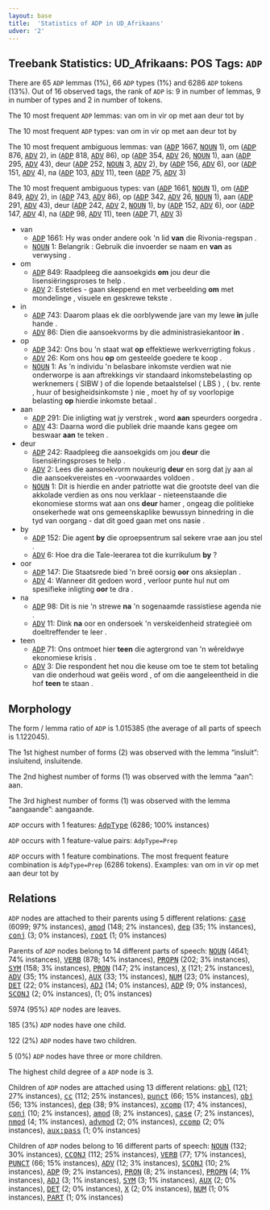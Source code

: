 ```yaml
---
layout: base
title:  'Statistics of ADP in UD_Afrikaans'
udver: '2'
---
```


## Treebank Statistics: UD_Afrikaans: POS Tags: `ADP`

There are 65 `ADP` lemmas (1%), 66 `ADP` types (1%) and 6286 `ADP` tokens (13%).
Out of 16 observed tags, the rank of `ADP` is: 9 in number of lemmas, 9 in number of types and 2 in number of tokens.

The 10 most frequent `ADP` lemmas: van om in vir op met aan deur tot by

The 10 most frequent `ADP` types:  van om in vir op met aan deur tot by

The 10 most frequent ambiguous lemmas: van (<tt><a href="af-pos-ADP.html">ADP</a></tt> 1667, <tt><a href="af-pos-NOUN.html">NOUN</a></tt> 1), om (<tt><a href="af-pos-ADP.html">ADP</a></tt> 876, <tt><a href="af-pos-ADV.html">ADV</a></tt> 2), in (<tt><a href="af-pos-ADP.html">ADP</a></tt> 818, <tt><a href="af-pos-ADV.html">ADV</a></tt> 86), op (<tt><a href="af-pos-ADP.html">ADP</a></tt> 354, <tt><a href="af-pos-ADV.html">ADV</a></tt> 26, <tt><a href="af-pos-NOUN.html">NOUN</a></tt> 1), aan (<tt><a href="af-pos-ADP.html">ADP</a></tt> 295, <tt><a href="af-pos-ADV.html">ADV</a></tt> 43), deur (<tt><a href="af-pos-ADP.html">ADP</a></tt> 252, <tt><a href="af-pos-NOUN.html">NOUN</a></tt> 3, <tt><a href="af-pos-ADV.html">ADV</a></tt> 2), by (<tt><a href="af-pos-ADP.html">ADP</a></tt> 156, <tt><a href="af-pos-ADV.html">ADV</a></tt> 6), oor (<tt><a href="af-pos-ADP.html">ADP</a></tt> 151, <tt><a href="af-pos-ADV.html">ADV</a></tt> 4), na (<tt><a href="af-pos-ADP.html">ADP</a></tt> 103, <tt><a href="af-pos-ADV.html">ADV</a></tt> 11), teen (<tt><a href="af-pos-ADP.html">ADP</a></tt> 75, <tt><a href="af-pos-ADV.html">ADV</a></tt> 3)

The 10 most frequent ambiguous types:  van (<tt><a href="af-pos-ADP.html">ADP</a></tt> 1661, <tt><a href="af-pos-NOUN.html">NOUN</a></tt> 1), om (<tt><a href="af-pos-ADP.html">ADP</a></tt> 849, <tt><a href="af-pos-ADV.html">ADV</a></tt> 2), in (<tt><a href="af-pos-ADP.html">ADP</a></tt> 743, <tt><a href="af-pos-ADV.html">ADV</a></tt> 86), op (<tt><a href="af-pos-ADP.html">ADP</a></tt> 342, <tt><a href="af-pos-ADV.html">ADV</a></tt> 26, <tt><a href="af-pos-NOUN.html">NOUN</a></tt> 1), aan (<tt><a href="af-pos-ADP.html">ADP</a></tt> 291, <tt><a href="af-pos-ADV.html">ADV</a></tt> 43), deur (<tt><a href="af-pos-ADP.html">ADP</a></tt> 242, <tt><a href="af-pos-ADV.html">ADV</a></tt> 2, <tt><a href="af-pos-NOUN.html">NOUN</a></tt> 1), by (<tt><a href="af-pos-ADP.html">ADP</a></tt> 152, <tt><a href="af-pos-ADV.html">ADV</a></tt> 6), oor (<tt><a href="af-pos-ADP.html">ADP</a></tt> 147, <tt><a href="af-pos-ADV.html">ADV</a></tt> 4), na (<tt><a href="af-pos-ADP.html">ADP</a></tt> 98, <tt><a href="af-pos-ADV.html">ADV</a></tt> 11), teen (<tt><a href="af-pos-ADP.html">ADP</a></tt> 71, <tt><a href="af-pos-ADV.html">ADV</a></tt> 3)


* van
  * <tt><a href="af-pos-ADP.html">ADP</a></tt> 1661: Hy was onder andere ook 'n lid <b>van</b> die Rivonia-regspan .
  * <tt><a href="af-pos-NOUN.html">NOUN</a></tt> 1: Belangrik : Gebruik die invoerder se naam en <b>van</b> as verwysing .
* om
  * <tt><a href="af-pos-ADP.html">ADP</a></tt> 849: Raadpleeg die aansoekgids <b>om</b> jou deur die lisensiëringsproses te help .
  * <tt><a href="af-pos-ADV.html">ADV</a></tt> 2: Esteties - gaan skeppend en met verbeelding <b>om</b> met mondelinge , visuele en geskrewe tekste .
* in
  * <tt><a href="af-pos-ADP.html">ADP</a></tt> 743: Daarom plaas ek die oorblywende jare van my lewe <b>in</b> julle hande .
  * <tt><a href="af-pos-ADV.html">ADV</a></tt> 86: Dien die aansoekvorms by die administrasiekantoor <b>in</b> .
* op
  * <tt><a href="af-pos-ADP.html">ADP</a></tt> 342: Ons bou 'n staat wat <b>op</b> effektiewe werkverrigting fokus .
  * <tt><a href="af-pos-ADV.html">ADV</a></tt> 26: Kom ons hou <b>op</b> om gesteelde goedere te koop .
  * <tt><a href="af-pos-NOUN.html">NOUN</a></tt> 1: As 'n individu 'n belasbare inkomste verdien wat nie onderworpe is aan aftrekkings vir standaard inkomstebelasting op werknemers ( SIBW ) of die lopende betaalstelsel ( LBS ) , ( bv. rente , huur of besigheidsinkomste ) nie , moet hy of sy voorlopige belasting <b>op</b> hierdie inkomste betaal .
* aan
  * <tt><a href="af-pos-ADP.html">ADP</a></tt> 291: Die inligting wat jy verstrek , word <b>aan</b> speurders oorgedra .
  * <tt><a href="af-pos-ADV.html">ADV</a></tt> 43: Daarna word die publiek drie maande kans gegee om beswaar <b>aan</b> te teken .
* deur
  * <tt><a href="af-pos-ADP.html">ADP</a></tt> 242: Raadpleeg die aansoekgids om jou <b>deur</b> die lisensiëringsproses te help .
  * <tt><a href="af-pos-ADV.html">ADV</a></tt> 2: Lees die aansoekvorm noukeurig <b>deur</b> en sorg dat jy aan al die aansoekvereistes en -voorwaardes voldoen .
  * <tt><a href="af-pos-NOUN.html">NOUN</a></tt> 1: Dit is hierdie en ander patriotte wat die grootste deel van die akkolade verdien as ons nou verklaar - nieteenstaande die ekonomiese storms wat aan ons <b>deur</b> hamer , ongeag die politieke onsekerhede wat ons gemeenskaplike bewussyn binnedring in die tyd van oorgang - dat dit goed gaan met ons nasie .
* by
  * <tt><a href="af-pos-ADP.html">ADP</a></tt> 152: Die agent <b>by</b> die oproepsentrum sal sekere vrae aan jou stel .
  * <tt><a href="af-pos-ADV.html">ADV</a></tt> 6: Hoe dra die Tale-leerarea tot die kurrikulum <b>by</b> ?
* oor
  * <tt><a href="af-pos-ADP.html">ADP</a></tt> 147: Die Staatsrede bied 'n breë oorsig <b>oor</b> ons aksieplan .
  * <tt><a href="af-pos-ADV.html">ADV</a></tt> 4: Wanneer dit gedoen word , verloor punte hul nut om spesifieke inligting <b>oor</b> te dra .
* na
  * <tt><a href="af-pos-ADP.html">ADP</a></tt> 98: Dit is nie 'n strewe <b>na</b> 'n sogenaamde rassistiese agenda nie .
  * <tt><a href="af-pos-ADV.html">ADV</a></tt> 11: Dink <b>na</b> oor en ondersoek 'n verskeidenheid strategieë om doeltreffender te leer .
* teen
  * <tt><a href="af-pos-ADP.html">ADP</a></tt> 71: Ons ontmoet hier <b>teen</b> die agtergrond van 'n wêreldwye ekonomiese krisis .
  * <tt><a href="af-pos-ADV.html">ADV</a></tt> 3: Die respondent het nou die keuse om toe te stem tot betaling van die onderhoud wat geëis word , of om die aangeleentheid in die hof <b>teen</b> te staan .

## Morphology

The form / lemma ratio of `ADP` is 1.015385 (the average of all parts of speech is 1.122045).

The 1st highest number of forms (2) was observed with the lemma “insluit”: insluitend, insluitende.

The 2nd highest number of forms (1) was observed with the lemma “aan”: aan.

The 3rd highest number of forms (1) was observed with the lemma “aangaande”: aangaande.

`ADP` occurs with 1 features: <tt><a href="af-feat-AdpType.html">AdpType</a></tt> (6286; 100% instances)

`ADP` occurs with 1 feature-value pairs: `AdpType=Prep`

`ADP` occurs with 1 feature combinations.
The most frequent feature combination is `AdpType=Prep` (6286 tokens).
Examples: van om in vir op met aan deur tot by


## Relations

`ADP` nodes are attached to their parents using 5 different relations: <tt><a href="af-dep-case.html">case</a></tt> (6099; 97% instances), <tt><a href="af-dep-amod.html">amod</a></tt> (148; 2% instances), <tt><a href="af-dep-dep.html">dep</a></tt> (35; 1% instances), <tt><a href="af-dep-conj.html">conj</a></tt> (3; 0% instances), <tt><a href="af-dep-root.html">root</a></tt> (1; 0% instances)

Parents of `ADP` nodes belong to 14 different parts of speech: <tt><a href="af-pos-NOUN.html">NOUN</a></tt> (4641; 74% instances), <tt><a href="af-pos-VERB.html">VERB</a></tt> (878; 14% instances), <tt><a href="af-pos-PROPN.html">PROPN</a></tt> (202; 3% instances), <tt><a href="af-pos-SYM.html">SYM</a></tt> (158; 3% instances), <tt><a href="af-pos-PRON.html">PRON</a></tt> (147; 2% instances), <tt><a href="af-pos-X.html">X</a></tt> (121; 2% instances), <tt><a href="af-pos-ADV.html">ADV</a></tt> (35; 1% instances), <tt><a href="af-pos-AUX.html">AUX</a></tt> (33; 1% instances), <tt><a href="af-pos-NUM.html">NUM</a></tt> (23; 0% instances), <tt><a href="af-pos-DET.html">DET</a></tt> (22; 0% instances), <tt><a href="af-pos-ADJ.html">ADJ</a></tt> (14; 0% instances), <tt><a href="af-pos-ADP.html">ADP</a></tt> (9; 0% instances), <tt><a href="af-pos-SCONJ.html">SCONJ</a></tt> (2; 0% instances),  (1; 0% instances)

5974 (95%) `ADP` nodes are leaves.

185 (3%) `ADP` nodes have one child.

122 (2%) `ADP` nodes have two children.

5 (0%) `ADP` nodes have three or more children.

The highest child degree of a `ADP` node is 3.

Children of `ADP` nodes are attached using 13 different relations: <tt><a href="af-dep-obl.html">obl</a></tt> (121; 27% instances), <tt><a href="af-dep-cc.html">cc</a></tt> (112; 25% instances), <tt><a href="af-dep-punct.html">punct</a></tt> (66; 15% instances), <tt><a href="af-dep-obj.html">obj</a></tt> (56; 13% instances), <tt><a href="af-dep-dep.html">dep</a></tt> (38; 9% instances), <tt><a href="af-dep-xcomp.html">xcomp</a></tt> (17; 4% instances), <tt><a href="af-dep-conj.html">conj</a></tt> (10; 2% instances), <tt><a href="af-dep-amod.html">amod</a></tt> (8; 2% instances), <tt><a href="af-dep-case.html">case</a></tt> (7; 2% instances), <tt><a href="af-dep-nmod.html">nmod</a></tt> (4; 1% instances), <tt><a href="af-dep-advmod.html">advmod</a></tt> (2; 0% instances), <tt><a href="af-dep-ccomp.html">ccomp</a></tt> (2; 0% instances), <tt><a href="af-dep-aux-pass.html">aux:pass</a></tt> (1; 0% instances)

Children of `ADP` nodes belong to 16 different parts of speech: <tt><a href="af-pos-NOUN.html">NOUN</a></tt> (132; 30% instances), <tt><a href="af-pos-CCONJ.html">CCONJ</a></tt> (112; 25% instances), <tt><a href="af-pos-VERB.html">VERB</a></tt> (77; 17% instances), <tt><a href="af-pos-PUNCT.html">PUNCT</a></tt> (66; 15% instances), <tt><a href="af-pos-ADV.html">ADV</a></tt> (12; 3% instances), <tt><a href="af-pos-SCONJ.html">SCONJ</a></tt> (10; 2% instances), <tt><a href="af-pos-ADP.html">ADP</a></tt> (9; 2% instances), <tt><a href="af-pos-PRON.html">PRON</a></tt> (8; 2% instances), <tt><a href="af-pos-PROPN.html">PROPN</a></tt> (4; 1% instances), <tt><a href="af-pos-ADJ.html">ADJ</a></tt> (3; 1% instances), <tt><a href="af-pos-SYM.html">SYM</a></tt> (3; 1% instances), <tt><a href="af-pos-AUX.html">AUX</a></tt> (2; 0% instances), <tt><a href="af-pos-DET.html">DET</a></tt> (2; 0% instances), <tt><a href="af-pos-X.html">X</a></tt> (2; 0% instances), <tt><a href="af-pos-NUM.html">NUM</a></tt> (1; 0% instances), <tt><a href="af-pos-PART.html">PART</a></tt> (1; 0% instances)


